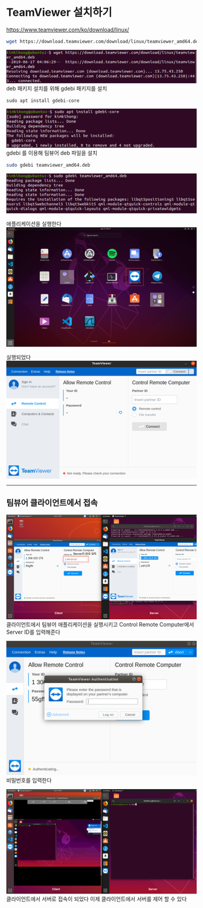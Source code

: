 # TeamViewer 설치하기

<https://www.teamviewer.com/ko/download/linux/>

```bash
wget https://download.teamviewer.com/download/linux/teamviewer_amd64.deb
```

![teamviewer](./imgs/teamviewer1.png)
deb 패키지 설치를 위해 gdebi 패키지를 설치

```
sudo apt install gdebi-core
```

![teamviewer](./imgs/teamviewer.png)
gdebi 를 이용해 팀뷰어 deb 파일을 설치

```bash
sudo gdebi teamviewer_amd64.deb
```

![teamviewer](./imgs/teamviewer2.png)

애플리케이션을 실행한다
![teamviewer](./imgs/teamviewer3.png)

실행되었다
![teamviewer](./imgs/teamviewer4.png)

---

## 팀뷰어 클라이언트에서 접속

![teamviewer](./imgs/teamviewer5.png)
클라이언트에서 팀뷰어 애플리케이션을 실행시키고 Control Remote Computer에서 Server ID를 입력해준다

![teamviewer](./imgs/teamviewer6.png)
비밀번호를 입력한다

![teamviewer](./imgs/teamviewer7.png)
클라이언트에서 서버로 접속이 되었다
이제 클라이언트에서 서버를 제어 할 수 있다
